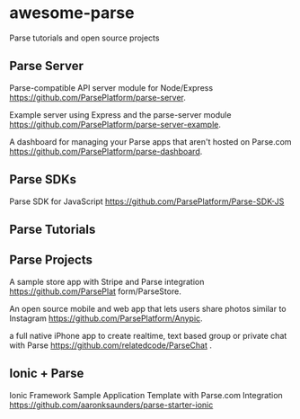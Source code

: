 # awesome-parse
Parse tutorials and open source projects 

## Parse Server
Parse-compatible API server module for Node/Express https://github.com/ParsePlatform/parse-server.

Example server using Express and the parse-server module  https://github.com/ParsePlatform/parse-server-example.

A dashboard for managing your Parse apps that aren't hosted on Parse.com https://github.com/ParsePlatform/parse-dashboard.

## Parse SDKs 
Parse SDK for JavaScript https://github.com/ParsePlatform/Parse-SDK-JS

## Parse Tutorials

## Parse Projects
A sample store app with Stripe and Parse integration  https://github.com/ParsePlat
form/ParseStore.

An open source mobile and web app that lets users share photos similar to Instagram   https://github.com/ParsePlatform/Anypic.

a full native iPhone app to create realtime, text based group or private chat with Parse https://github.com/relatedcode/ParseChat  .




## Ionic + Parse

Ionic Framework Sample Application Template with Parse.com Integration https://github.com/aaronksaunders/parse-starter-ionic 

